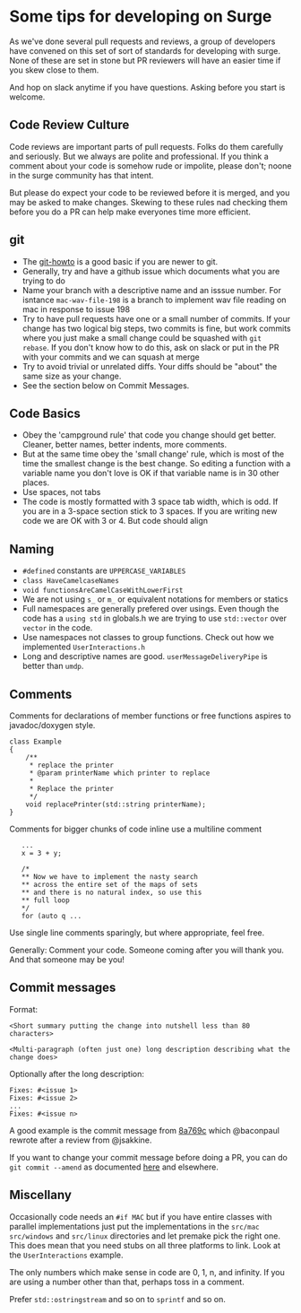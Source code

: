 # Some tips for developing on Surge

As we've done several pull requests and reviews, a group of developers have convened on this set of 
sort of standards for developing with surge. None of these are set in stone but PR reviewers will
have an easier time if you skew close to them.

And hop on slack anytime if you have questions. Asking before you start is welcome.

## Code Review Culture

Code reviews are important parts of pull requests. Folks do them carefully and
seriously. But we always are polite and professional. If you think a comment about
your code is somehow rude or impolite, please don't; noone in the surge community has that 
intent.

But please do expect your code to be reviewed before it is merged, and you may be asked
to make changes. Skewing to these rules nad checking them before you do a PR can help 
make everyones time more efficient.

## git

* The [git-howto](git-howto.md) is a good basic if you are newer to git.
* Generally, try and have a github issue which documents what you are trying to do
* Name your branch with a descriptive name and an isssue number. For isntance
`mac-wav-file-198` is a branch to implement wav file reading on mac in response to issue
198
* Try to have pull requests have one or a small number of commits. If your change has two
logical big steps, two commits is fine, but work commits where you just make a small change
could be squashed with `git rebase`. If you don't know how to do this, ask on slack or 
put in the PR with your commits and we can squash at merge
* Try to avoid trivial or unrelated diffs. Your diffs should be "about" the same size as your
change.
* See the section below on Commit Messages.

## Code Basics

* Obey the 'campground rule' that code you change should get better. Cleaner, better names,
better indents, more comments.
* But at the same time obey the 'small change' rule, which is most of the time the smallest
change is the best change. So editing a function with a variable name you don't love is OK
if that variable name is in 30 other places.
* Use spaces, not tabs
* The code is mostly formatted with 3 space tab width, which is odd. If you are in a 3-space
section stick to 3 spaces. If you are writing new code we are OK with 3 or 4. But code should align

## Naming

* `#defined` constants are `UPPERCASE_VARIABLES`
* `class HaveCamelcaseNames`
* `void functionsAreCamelCaseWithLowerFirst`
* We are not using `s_` or `m_` or equivalent notations for members or statics
* Full namespaces are generally prefered over usings. Even though the code has a `using std` in globals.h we are trying to use
`std::vector` over `vector` in the code. 
* Use namespaces not classes to group functions. Check out how we implemented `UserInteractions.h`
* Long and descriptive names are good. `userMessageDeliveryPipe` is better than `umdp`. 

## Comments

Comments for declarations of member functions or free functions aspires to javadoc/doxygen style.

```
class Example
{
    /**
     * replace the printer
     * @param printerName which printer to replace
     *
     * Replace the printer 
     */
    void replacePrinter(std::string printerName);
}
```

Comments for bigger chunks of code inline use a multiline comment

```
   ...
   x = 3 + y;
   
   /*
   ** Now we have to implement the nasty search
   ** across the entire set of the maps of sets
   ** and there is no natural index, so use this
   ** full loop
   */
   for (auto q ...
```

Use single line comments sparingly, but where appropriate, feel free.

Generally: Comment your code. Someone coming after you will thank you. And that someone may be you!

## Commit messages

Format:

```
<Short summary putting the change into nutshell less than 80 characters>

<Multi-paragraph (often just one) long description describing what the change does>
```

Optionally after the long description:

```
Fixes: #<issue 1>
Fixes: #<issue 2>
...
Fixes: #<issue n>
```

A good example is the commit message from
[8a769c](https://github.com/surge-synthesizer/surge/commit/8a769c87220959997633a32baabe76a2887d6d18)
which @baconpaul rewrote after a review from @jsakkine.

If you want to change your commit message before doing a PR, you can do `git commit --amend` as documented
[here](https://www.atlassian.com/git/tutorials/rewriting-history) and elsewhere.

## Miscellany

Occasionally code needs an `#if MAC` but if you have entire classes with parallel implementations
just put the implementations in the `src/mac` `src/windows` and `src/linux` directories and
let premake pick the right one. This does mean that you need stubs on all three platforms to link.
Look at the `UserInteractions` example.

The only numbers which make sense in code are 0, 1, n, and infinity. If you are using a number other
than that, perhaps toss in a comment.

Prefer `std::ostringstream` and so on to `sprintf` and so on.


